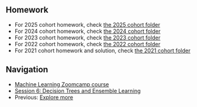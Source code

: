 ## Homework

* For 2025 cohort homework, check [the 2025 cohort folder](../cohorts/2025/06-trees/homework.md)
* For 2024 cohort homework, check [the 2024 cohort folder](../cohorts/2024/06-trees/homework.md)
* For 2023 cohort homework, check [the 2023 cohort folder](../cohorts/2023/)
* For 2022 cohort homework, check [the 2022 cohort folder](../cohorts/2022/)
* For 2021 cohort homework and solution, check [the 2021 cohort folder](../cohorts/2021/06-trees/)


## Navigation

* [Machine Learning Zoomcamp course](../)
* [Session 6: Decision Trees and Ensemble Learning](./)
* Previous: [Explore more](11-explore-more.md)
